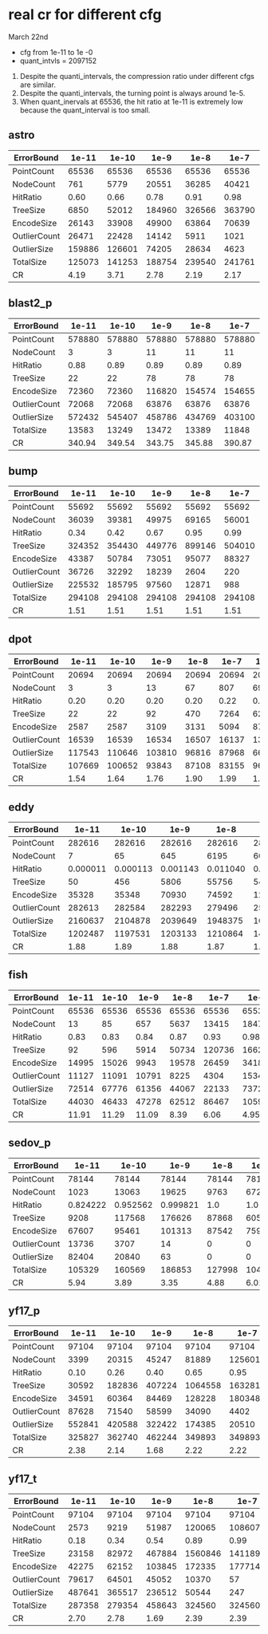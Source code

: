 real cr for different cfg
==========================
March 22nd

- cfg from 1e-11 to 1e -0
- quant_intvls = 2097152

1. Despite the quanti_intervals, the compression ratio under different cfgs are similar.
2. Despite the quanti_intervals, the turning point is always around 1e-5.
3. When quant_inervals at 65536, the hit ratio at 1e-11 is extremely low because the quant_interval is too small.

## astro

| ErrorBound   | 1e-11  | 1e-10  | 1e-9  | 1e-8   | 1e-7   | 1e-6   | 1e-5   | 1e-4  | 1e-3  | 1e-2  | 1e-1  | 1e-0   |
| ------------ | ------ | ------ | ------| ------ | ------ | ------ | ------ | ----- | ----- | ----- | ----- | ------ |
| PointCount   | 65536  | 65536  | 65536 | 65536  | 65536  | 65536  | 65536  | 65536 | 65536 | 65536 | 65536 | 65536  |
| NodeCount    | 761    | 5779   | 20551 | 36285  | 40421  | 26985  | 13383  | 5109  | 1467  | 413   | 87    | 27     |
| HitRatio     | 0.60   | 0.66   | 0.78  | 0.91   | 0.98   | 0.99   | 1.0    | 1.0   | 1.0   | 1.0   | 1.0   | 1.0    |
| TreeSize     | 6850   | 52012  | 184960| 326566 | 363790 | 242866 | 120448 | 45982 | 13204 | 3718  | 610   | 190    |
| EncodeSize   | 26143  | 33908  | 49900 | 63864  | 70639  | 60683  | 50503  | 38822 | 27354 | 19665 | 17630 | 9624   |
| OutlierCount | 26471  | 22428  | 14142 | 5911   | 1021   | 61     | 0      | 0     | 0     | 0     | 0     | 0      |
| OutlierSize  | 159886 | 126601 | 74205 | 28634  | 4623   | 261    | 0      | 0     | 0     | 0     | 0     | 0      |
| TotalSize    | 125073 | 141253 | 188754| 239540 | 241761 | 171839 | 100153 | 53156 | 26975 | 13325 | 7004  | 3275   |
| CR           | 4.19   | 3.71   | 2.78  | 2.19   | 2.17   | 3.05   | 5.23   | 9.86  | 19.44 | 39.35 | 74.86 | 160.09 |

## blast2_p

| ErrorBound   | 1e-11  | 1e-10  | 1e-9   | 1e-8   | 1e-7   | 1e-6   | 1e-5   | 1e-4   | 1e-3   | 1e-2   | 1e-1   | 1e-0   |
| ------------ | ------ | ------ | ------ | ------ | ------ | ------ | ------ | ------ | ------ | ------ | ------ | ------ |
| PointCount   | 578880 | 578880 | 578880 | 578880 | 578880 | 578880 | 578880 | 578880 | 578880 | 578880 | 578880 | 578880 |
| NodeCount    | 3      | 3      | 11     | 11     | 11     | 43     | 43     | 41     | 47     | 635    | 477    | 791    |
| HitRatio     | 0.88   | 0.89   | 0.89   | 0.89   | 0.89   | 0.89   | 0.89   | 0.89   | 0.89   | 0.95   | 1.0    | 1.0    |
| TreeSize     | 22     | 22     | 78     | 78     | 78     | 302    | 302    | 288    | 330    | 5716   | 4294   | 7120   |
| EncodeSize   | 72360  | 72360  | 116820 | 154574 | 154655 | 166559 | 164393 | 153318 | 154632 | 180099 | 169407 | 175232 |
| OutlierCount | 72068  | 72068  | 63876  | 63876  | 63876  | 61732  | 61732  | 61732  | 60916  | 29256  | 0      | 0      |
| OutlierSize  | 572432 | 545407 | 458786 | 434769 | 403100 | 370380 | 347231 | 316366 | 289341 | 127986 | 0      | 0      |
| TotalSize    | 13583  | 13249  | 13472  | 13389  | 11848  | 15502  | 13499  | 14899  | 17447  | 47619  | 36612  | 51437  |
| CR           | 340.94 | 349.54 | 343.75 | 345.88 | 390.87 | 298.74 | 343.07 | 310.83 | 265.43 | 97.25  | 126.49 | 90.03  |

## bump 

| ErrorBound   | 1e-11  | 1e-10  | 1e-9   | 1e-8   | 1e-7   | 1e-6   | 1e-5  | 1e-4  | 1e-3  | 1e-2  | 1e-1  | 1e-0   |
| ------------ | ------ | ------ | ------ | ------ | ------ | ------ | ----- | ----- | ----- | ----- | ----- | ------ |
| PointCount   | 55692  | 55692  | 55692  | 55692  | 55692  | 55692  | 55692 | 55692 | 55692 | 55692 | 55692 | 55692  |
| NodeCount    | 36039  | 39381  | 49975  | 69165  | 56001  | 25583  | 8067  | 2137  | 731   | 235   | 53    | 7      |
| HitRatio     | 0.34   | 0.42   | 0.67   | 0.95   | 0.99   | 0.99   | 1.0   | 1.0   | 1.0   | 1.0   | 1.0   | 1.0    |
| TreeSize     | 324352 | 354430 | 449776 | 899146 | 504010 | 230248 | 72604 | 19234 | 6580  | 1646  | 372   | 50     |
| EncodeSize   | 43387  | 50784  | 73051  | 95077  | 88327  | 73140  | 56772 | 40365 | 23760 | 17951 | 9707  | 13923  |
| OutlierCount | 36726  | 32292  | 18239  | 2604   | 220    | 8      | 0     | 0     | 0     | 0     | 0     | 0      |
| OutlierSize  | 225532 | 185795 | 97560  | 12871  | 988    | 25     | 0     | 0     | 0     | 0     | 0     | 0      |
| TotalSize    | 294108 | 294108 | 294108 | 294108 | 294108 | 179753 | 88939 | 45456 | 21805 | 9703  | 4937  | 960    |
| CR           | 1.51   | 1.51   | 1.51   | 1.51   | 1.51   | 2.48   | 5.01  | 9.80  | 20.43 | 45.92 | 90.24 | 464.10 |

## dpot 

| ErrorBound   | 1e-11  | 1e-10  | 1e-9   | 1e-8  | 1e-7  | 1e-6  | 1e-5   | 1e-4   | 1e-3   | 1e-2  | 1e-1  | 1e-0  |
| ------------ | ------ | ------ | ------ | ----- | ----- | ----- | ------ | ------ | ------ | ----- | ----- | ----- |
| PointCount   | 20694  | 20694  | 20694  | 20694 | 20694 | 20694 | 20694  | 20694  | 20694  | 20694 | 20694 | 20694 |
| NodeCount    | 3      | 3      | 13     | 67    | 807   | 6989  | 24451  | 30621  | 24439  | 10987 | 3943  | 1425  |
| HitRatio     | 0.20   | 0.20   | 0.20   | 0.20  | 0.22  | 0.37  | 0.79   | 0.97   | 0.99   | 0.99  | 1     | 1     |
| TreeSize     | 22     | 22     | 92     | 470   | 7264  | 62902 | 220060 | 275590 | 219952 | 98884 | 35488 | 12826 |
| EncodeSize   | 2587   | 2587   | 3109   | 3131  | 5094  | 8742  | 24735  | 30771  | 30125  | 26513 | 20641 | 13399 |
| OutlierCount | 16539  | 16539  | 16534  | 16507 | 16137 | 13043 | 4257   | 648    | 92     | 9     | 0     | 0     |
| OutlierSize  | 117543 | 110646 | 103810 | 96816 | 87968 | 66336 | 20957  | 3158   | 431    | 32    | 0     | 0     |
| TotalSize    | 107669 | 100652 | 93843  | 87108 | 83155 | 96526 | 128031 | 128031 | 128031 | 71722 | 36247 | 19345 |
| CR           | 1.54   | 1.64   | 1.76   | 1.90  | 1.99  | 1.72  | 1.29   | 1.29   | 1.29   | 2.31  | 4.57  | 8.56  |

## eddy 

| ErrorBound   | 1e-11    | 1e-10    | 1e-9     | 1e-8     | 1e-7     | 1e-6     | 1e-5     | 1e-4     | 1e-3     | 1e-2     | 1e-1   | 1e-0   |
| ------------ | -------- | -------- | -------- | -------- | -------- | -------- | -------- | -------- | -------- | -------- | ------ | ------ |
| PointCount   | 282616   | 282616   | 282616   | 282616   | 282616   | 282616   | 282616   | 282616   | 282616   | 282616   | 282616 | 282616 |
| NodeCount    | 7        | 65       | 645      | 6195     | 60779    | 416083   | 356325   | 137637   | 53215    | 15619    | 4033   | 1001   |
| HitRatio     | 0.000011 | 0.000113 | 0.001143 | 0.011040 | 0.108858 | 0.782599 | 0.960098 | 0.998256 | 0.999933 | 0.999986 | 1      | 1      |
| TreeSize     | 50       | 456      | 5806     | 55756    | 547012   | 5409080  | 4632226  | 1789282  | 478936   | 140572   | 36298  | 9010   |
| EncodeSize   | 35328    | 35348    | 70930    | 74592    | 122397   | 518879   | 600569   | 540244   | 437064   | 326688   | 208089 | 107169 |
| OutlierCount | 282613   | 282584   | 282293   | 279496   | 251851   | 61441    | 11277    | 493      | 19       | 4        | 0      | 0      |
| OutlierSize  | 2160637  | 2104878  | 2039649  | 1948375  | 1656762  | 328445   | 52642    | 2214     | 79       | 9        | 0      | 0      |
| TotalSize    | 1202487  | 1197531  | 1203133  | 1210864  | 1409159  | 1255071  | 1255071  | 1255071  | 667264   | 398618   | 230268 | 99302  |
| CR           | 1.88     | 1.89     | 1.88     | 1.87     | 1.60     | 1.80     | 1.80     | 1.80     | 3.39     | 5.67     | 9.82   | 22.77  |

## fish 

| ErrorBound   | 1e-11 | 1e-10 | 1e-9  | 1e-8  | 1e-7   | 1e-6  | 1e-5   | 1e-4  | 1e-3  | 1e-2  | 1e-1  | 1e-0  |
| ------------ | ----- | ----- | ----- | ----- | ------ | ------| ------ | ----- | ----- | ----- | ----- | ----- |
| PointCount   | 65536 | 65536 | 65536 | 65536 | 65536  | 65536 | 65536  | 65536 | 65536 | 65536 | 65536 | 65536 |
| NodeCount    | 13    | 85    | 657   | 5637  | 13415  | 18473 | 17443  | 10981 | 5733  | 2329  | 811   | 183   |
| HitRatio     | 0.83  | 0.83  | 0.84  | 0.87  | 0.93   | 0.98  | 0.99   | 1     | 1     | 1     | 1     | 1     |
| TreeSize     | 92    | 596   | 5914  | 50734 | 120736 | 166258| 156988 | 98830 | 51598 | 20962 | 7300  | 1282  |
| EncodeSize   | 14995 | 15026 | 9943  | 19578 | 26459  | 34180 | 34557  | 32870 | 29569 | 23931 | 19722 | 16307 |
| OutlierCount | 11127 | 11091 | 10791 | 8225  | 4304   | 1534  | 295    | 0     | 0     | 0     | 0     | 0     |
| OutlierSize  | 72514 | 67776 | 61356 | 44067 | 22133  | 7372  | 1317   | 0     | 0     | 0     | 0     | 0     |
| TotalSize    | 44030 | 46433 | 47278 | 62512 | 86467  | 105916| 97688  | 68094 | 41641 | 22178 | 12111 | 5476  |
| CR           | 11.91 | 11.29 | 11.09 | 8.39  | 6.06   | 4.95  | 5.37   | 7.70  | 12.59 | 23.64 | 43.29 | 95.74 |

## sedov_p 

| ErrorBound   | 1e-11    | 1e-10    | 1e-9    | 1e-8  | 1e-7  | 1e-6  | 1e-5  | 1e-4  | 1e-3  | 1e-2    | 1e-1    | 1e-0    |
| ------------ | -------- | -------- | --------| ------| ------| ----- | ----- | ----- | ------| ------- | ------- | ------- |
| PointCount   | 78144    | 78144    | 78144   | 78144 | 78144 | 78144 | 78144 | 78144 | 78144 | 78144   | 78144   | 78144   |
| NodeCount    | 1023     | 13063    | 19625   | 9763  | 6723  | 1847  | 347   | 51    | 11    | 3       | 3       | 3       |
| HitRatio     | 0.824222 | 0.952562 | 0.999821| 1.0   | 1.0   | 1.0   | 1.0   | 1.0   | 1.0   | 1.0     | 1.0     | 1.0     |
| TreeSize     | 9208     | 117568   | 176626  | 87868 | 60508 | 16624 | 3124  | 358   | 78    | 22      | 22      | 22      |
| EncodeSize   | 67607    | 95461    | 101313  | 87542 | 75988 | 48197 | 28013 | 22530 | 19542 | 9768    | 9768    | 9768    |
| OutlierCount | 13736    | 3707     | 14      | 0     | 0     | 0     | 0     | 0     | 0     | 0       | 0       | 0       |
| OutlierSize  | 82404    | 20840    | 63      | 0     | 0     | 0     | 0     | 0     | 0     | 0       | 0       | 0       |
| TotalSize    | 105329   | 160569   | 186853  | 127998| 104066| 55266 | 24150 | 9685  | 2619  | 152     | 154     | 152     |
| CR           | 5.94     | 3.89     | 3.35    | 4.88  | 6.01  | 11.31 | 25.89 | 64.55 | 238.70| 4112.84 | 4059.43 | 4112.84 |

## yf17_p

| ErrorBound   | 1e-11  | 1e-10  | 1e-9   | 1e-8    | 1e-7    | 1e-6    | 1e-5   | 1e-4   | 1e-3  | 1e-2  | 1e-1  | 1e-0   |
| ------------ | ------ | ------ | ------ | ------- | ------- | ------- | ------ | ------ | ----- | ----- | ----- | ------ |
| PointCount   | 97104  | 97104  | 97104  | 97104   | 97104   | 97104   | 97104  | 97104  | 97104 | 97104 | 97104 | 97104  |
| NodeCount    | 3399   | 20315  | 45247  | 81889   | 125601  | 90287   | 35641  | 9699   | 2129  | 471   | 149   | 73     |
| HitRatio     | 0.10   | 0.26   | 0.40   | 0.65    | 0.95    | 0.99    | 0.99   | 0.99   | 1.0   | 1.0   | 1.0   | 1.0    |
| TreeSize     | 30592  | 182836 | 407224 | 1064558 | 1632814 | 1173732 | 320770 | 87292  | 19162 | 4240  | 1044  | 512    |
| EncodeSize   | 34591  | 60364  | 84469  | 128228  | 180348  | 168538  | 138713 | 104901 | 72047 | 41228 | 25671 | 25311  |
| OutlierCount | 87628  | 71540  | 58599  | 34090   | 4402    | 71      | 31     | 8      | 0     | 0     | 0     | 0      |
| OutlierSize  | 552841 | 420588 | 322422 | 174385  | 20510   | 334     | 145    | 27     | 0     | 0     | 0     | 0      |
| TotalSize    | 325827 | 362740 | 462244 | 349893  | 349893  | 349893  | 287474 | 140958 | 74714 | 37416 | 13589 | 5988   |
| CR           | 2.38   | 2.14   | 1.68   | 2.22    | 2.22    | 2.22    | 2.70   | 5.51   | 10.40 | 20.76 | 57.17 | 129.73 |
 
## yf17_t

| ErrorBound   | 1e-11 | 1e-10 | 1e-9   | 1e-8    | 1e-7    | 1e-6   | 1e-5   | 1e-4  | 1e-3  | 1e-2  | 1e-1   | 1e-0   |
| ------------ | ------| ------| ------ | ------- | ------- | ------ | ------ | ----- | ----- | ----- | ------ | -------|
| PointCount   | 97104 | 97104 | 97104  | 97104   | 97104   | 97104  | 97104  | 97104 | 97104 | 97104 | 97104  | 97104  |
| NodeCount    | 2573  | 9219  | 51987  | 120065  | 108607  | 51201  | 13437  | 2813  | 463   | 61    | 11     | 3      |
| HitRatio     | 0.18  | 0.34  | 0.54   | 0.89    | 0.99    | 1.0    | 1.0    | 1.0   | 1.0   | 1.0   | 1.0    | 1.0    |
| TreeSize     | 23158 | 82972 | 467884 | 1560846 | 1411892 | 460810 | 120934 | 25318 | 4168  | 428   | 78     | 22     |
| EncodeSize   | 42275 | 62152 | 103845 | 172335  | 177714  | 152011 | 116909 | 83189 | 50583 | 29114 | 24302  | 12138  |
| OutlierCount | 79617 | 64501 | 45052  | 10370   | 57      | 0      | 0      | 0     | 0     | 0     | 0      | 0      |
| OutlierSize  | 487641| 365517| 236512 | 50544   | 247     | 0      | 0      | 0     | 0     | 0     | 0      | 0      |
| TotalSize    | 287358| 279354| 458643 | 324560  | 324560  | 364164 | 169952 | 88977 | 47326 | 19001 | 6517   | 218    |
| CR           | 2.70  | 2.78  | 1.69   | 2.39    | 2.39    | 2.13   | 4.57   | 8.73  | 16.41 | 40.88 | 119.20 | 3563.45|